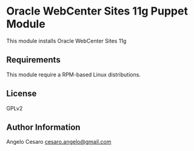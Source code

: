 Oracle WebCenter Sites 11g Puppet Module
================================

This module installs Oracle WebCenter Sites 11g

Requirements
------------
This module require a RPM-based Linux distributions.


License
-------
GPLv2

Author Information
------------------

Angelo Cesaro
cesaro.angelo@gmail.com
